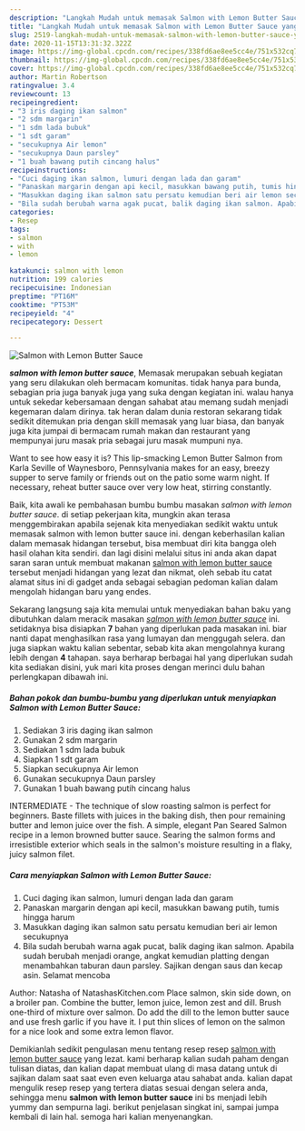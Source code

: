 ```yaml
---
description: "Langkah Mudah untuk memasak Salmon with Lemon Butter Sauce yang praktis"
title: "Langkah Mudah untuk memasak Salmon with Lemon Butter Sauce yang praktis"
slug: 2519-langkah-mudah-untuk-memasak-salmon-with-lemon-butter-sauce-yang-praktis
date: 2020-11-15T13:31:32.322Z
image: https://img-global.cpcdn.com/recipes/338fd6ae8ee5cc4e/751x532cq70/salmon-with-lemon-butter-sauce-foto-resep-utama.jpg
thumbnail: https://img-global.cpcdn.com/recipes/338fd6ae8ee5cc4e/751x532cq70/salmon-with-lemon-butter-sauce-foto-resep-utama.jpg
cover: https://img-global.cpcdn.com/recipes/338fd6ae8ee5cc4e/751x532cq70/salmon-with-lemon-butter-sauce-foto-resep-utama.jpg
author: Martin Robertson
ratingvalue: 3.4
reviewcount: 13
recipeingredient:
- "3 iris daging ikan salmon"
- "2 sdm margarin"
- "1 sdm lada bubuk"
- "1 sdt garam"
- "secukupnya Air lemon"
- "secukupnya Daun parsley"
- "1 buah bawang putih cincang halus"
recipeinstructions:
- "Cuci daging ikan salmon, lumuri dengan lada dan garam"
- "Panaskan margarin dengan api kecil, masukkan bawang putih, tumis hingga harum"
- "Masukkan daging ikan salmon satu persatu kemudian beri air lemon secukupnya"
- "Bila sudah berubah warna agak pucat, balik daging ikan salmon. Apabila sudah berubah menjadi orange, angkat kemudian platting dengan menambahkan taburan daun parsley. Sajikan dengan saus dan kecap asin. Selamat mencoba"
categories:
- Resep
tags:
- salmon
- with
- lemon

katakunci: salmon with lemon 
nutrition: 199 calories
recipecuisine: Indonesian
preptime: "PT16M"
cooktime: "PT53M"
recipeyield: "4"
recipecategory: Dessert

---
```



![Salmon with Lemon Butter Sauce](https://img-global.cpcdn.com/recipes/338fd6ae8ee5cc4e/751x532cq70/salmon-with-lemon-butter-sauce-foto-resep-utama.jpg)

<b><i>salmon with lemon butter sauce</i></b>, Memasak merupakan sebuah kegiatan yang seru dilakukan oleh bermacam komunitas. tidak hanya para bunda, sebagian pria juga banyak juga yang suka dengan kegiatan ini. walau hanya untuk sekedar kebersamaan dengan sahabat atau memang sudah menjadi kegemaran dalam dirinya. tak heran dalam dunia restoran sekarang tidak sedikit ditemukan pria dengan skill memasak yang luar biasa, dan banyak juga kita jumpai di bermacam rumah makan dan restaurant yang mempunyai juru masak pria sebagai juru masak mumpuni nya.

Want to see how easy it is? This lip-smacking Lemon Butter Salmon from Karla Seville of Waynesboro, Pennsylvania makes for an easy, breezy supper to serve family or friends out on the patio some warm night. If necessary, reheat butter sauce over very low heat, stirring constantly.

Baik, kita awali ke pembahasan bumbu bumbu masakan <i>salmon with lemon butter sauce</i>. di setiap pekerjaan kita, mungkin akan terasa menggembirakan apabila sejenak kita menyediakan sedikit waktu untuk memasak salmon with lemon butter sauce ini. dengan keberhasilan kalian dalam memasak hidangan tersebut, bisa membuat diri kita bangga oleh hasil olahan kita sendiri. dan lagi disini melalui situs ini anda akan dapat saran saran untuk membuat makanan <u>salmon with lemon butter sauce</u> tersebut menjadi hidangan yang lezat dan nikmat, oleh sebab itu catat alamat situs ini di gadget anda sebagai sebagian pedoman kalian dalam mengolah hidangan baru yang endes.


Sekarang langsung saja kita memulai untuk menyediakan bahan baku yang dibutuhkan dalam meracik masakan <u><i>salmon with lemon butter sauce</i></u> ini. setidaknya bisa disiapkan <b>7</b> bahan yang diperlukan pada masakan ini. biar nanti dapat menghasilkan rasa yang lumayan dan menggugah selera. dan juga siapkan waktu kalian sebentar, sebab kita akan mengolahnya kurang lebih dengan <b>4</b> tahapan. saya berharap berbagai hal yang diperlukan sudah kita sediakan disini, yuk mari kita proses dengan merinci dulu bahan perlengkapan dibawah ini.

<!--inarticleads1-->

##### Bahan pokok dan bumbu-bumbu yang diperlukan untuk menyiapkan Salmon with Lemon Butter Sauce:

1. Sediakan 3 iris daging ikan salmon
1. Gunakan 2 sdm margarin
1. Sediakan 1 sdm lada bubuk
1. Siapkan 1 sdt garam
1. Siapkan secukupnya Air lemon
1. Gunakan secukupnya Daun parsley
1. Gunakan 1 buah bawang putih cincang halus


INTERMEDIATE - The technique of slow roasting salmon is perfect for beginners. Baste fillets with juices in the baking dish, then pour remaining butter and lemon juice over the fish. A simple, elegant Pan Seared Salmon recipe in a lemon browned butter sauce. Searing the salmon forms and irresistible exterior which seals in the salmon&#39;s moisture resulting in a flaky, juicy salmon filet. 

<!--inarticleads2-->

##### Cara menyiapkan Salmon with Lemon Butter Sauce:

1. Cuci daging ikan salmon, lumuri dengan lada dan garam
1. Panaskan margarin dengan api kecil, masukkan bawang putih, tumis hingga harum
1. Masukkan daging ikan salmon satu persatu kemudian beri air lemon secukupnya
1. Bila sudah berubah warna agak pucat, balik daging ikan salmon. Apabila sudah berubah menjadi orange, angkat kemudian platting dengan menambahkan taburan daun parsley. Sajikan dengan saus dan kecap asin. Selamat mencoba


Author: Natasha of NatashasKitchen.com Place salmon, skin side down, on a broiler pan. Combine the butter, lemon juice, lemon zest and dill. Brush one-third of mixture over salmon. Do add the dill to the lemon butter sauce and use fresh garlic if you have it. I put thin slices of lemon on the salmon for a nice look and some extra lemon flavor. 

Demikianlah sedikit pengulasan menu tentang resep resep <u>salmon with lemon butter sauce</u> yang lezat. kami berharap kalian sudah paham dengan tulisan diatas, dan kalian dapat membuat ulang di masa datang untuk di sajikan dalam saat saat even even keluarga atau sahabat anda. kalian dapat mengulik resep resep yang tertera diatas sesuai dengan selera anda, sehingga menu <b>salmon with lemon butter sauce</b> ini bs menjadi lebih yummy dan sempurna lagi. berikut penjelasan singkat ini, sampai jumpa kembali di lain hal. semoga hari kalian menyenangkan.
